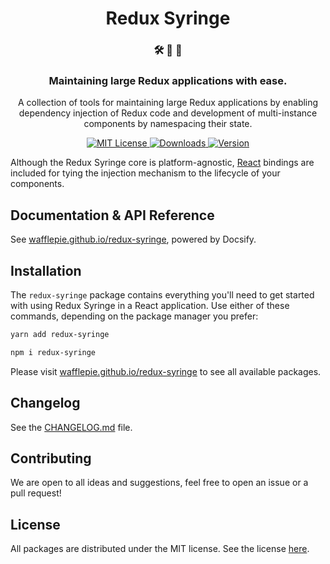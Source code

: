 <h1 align="center">
Redux Syringe
</h1>

<h3 align="center">
🛠 💪 💉
</h3>

<h3 align="center">
Maintaining large Redux applications with ease.
</h3>

<p align="center">
A collection of tools for maintaining large Redux applications by enabling dependency injection of Redux code and development of multi-instance components by namespacing their state.
</p>

<p align="center">
  <a href="https://github.com/wafflepie/redux-syringe/blob/main/LICENSE">
    <img src="https://flat.badgen.net/badge/license/MIT/blue" alt="MIT License" />
  </a>

  <a href="https://npmjs.com/package/redux-syringe">
    <img src="https://flat.badgen.net/npm/dm/redux-syringe" alt="Downloads" />
  </a>

  <a href="https://npmjs.com/package/redux-syringe">
    <img src="https://flat.badgen.net/npm/v/redux-syringe" alt="Version" />
  </a>
</p>

Although the Redux Syringe core is platform-agnostic, [React](https://github.com/facebook/react/) bindings are included for tying the injection mechanism to the lifecycle of your components.

## Documentation & API Reference

See [wafflepie.github.io/redux-syringe](https://wafflepie.github.io/redux-syringe/), powered by Docsify.

## Installation

The `redux-syringe` package contains everything you'll need to get started with using Redux Syringe in a React application. Use either of these commands, depending on the package manager you prefer:

```sh
yarn add redux-syringe

npm i redux-syringe
```

Please visit [wafflepie.github.io/redux-syringe](https://wafflepie.github.io/redux-syringe/) to see all available packages.

## Changelog

See the [CHANGELOG.md](https://github.com/wafflepie/redux-syringe/blob/main/CHANGELOG.md) file.

## Contributing

We are open to all ideas and suggestions, feel free to open an issue or a pull request!

## License

All packages are distributed under the MIT license. See the license [here](https://github.com/wafflepie/redux-syringe/blob/main/LICENSE).
